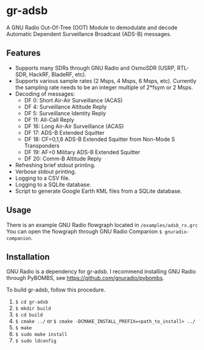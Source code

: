 # gr-adsb

A GNU Radio Out-Of-Tree (OOT) Module to demodulate and decode Automatic Dependent Surveillance Broadcast (ADS-B) messages.


## Features

* Supports many SDRs through GNU Radio and OsmoSDR (USRP, RTL-SDR, HackRF, BladeRF, etc).
* Supports various sample rates (2 Msps, 4 Msps, 6 Msps, etc).  Currently the sampling rate needs to be an integer multiple of 2*fsym or 2 Msps.
* Decoding of messages:
  * DF 0:  Short Air-Air Surveillance (ACAS)
  * DF 4:  Surveillance Altitude Reply
  * DF 5:  Surveillance Identity Reply
  * DF 11: All-Call Reply
  * DF 16: Long Air-Air Surveillance (ACAS)
  * DF 17: ADS-B Extended Squitter
  * DF 18: CF=0,1,6 ADS-B Extended Squitter from Non-Mode S Transponders
  * DF 19: AF=0 Military ADS-B Extended Squitter
  * DF 20: Comm-B Altitude Reply
* Refreshing brief stdout printing.
* Verbose stdout printing.
* Logging to a CSV file.
* Logging to a SQLite database.
* Script to generate Google Earth KML files from a SQLite database.


## Usage

There is an example GNU Radio flowgraph located in `/examples/adsb_rx.grc`  You can open the flowgraph through GNU Radio Companion `$ gnuradio-companion`.


## Installation

GNU Radio is a dependency for gr-adsb.  I recommend installing GNU Radio through PyBOMBS, see https://github.com/gnuradio/pybombs.

To build gr-adsb, follow this procedure.

1. `$ cd gr-adsb`
2. `$ mkdir build`
3. `$ cd build`
4. `$ cmake ../` or `$ cmake -DCMAKE_INSTALL_PREFIX=<path_to_install> ../`
5. `$ make`
6. `$ sudo make install`
7. `$ sudo ldconfig`

